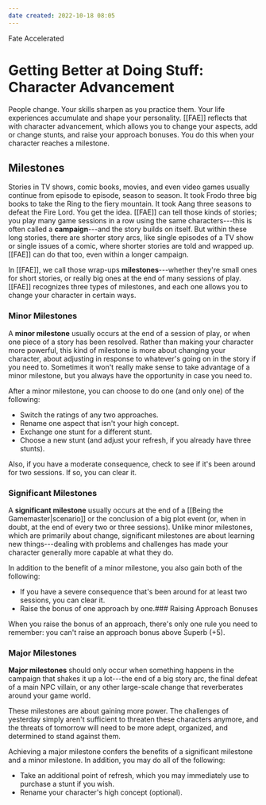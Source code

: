 ```yaml
---
date created: 2022-10-18 08:05
---
```


Fate Accelerated

# Getting Better at Doing Stuff: Character Advancement

People change. Your skills sharpen as you practice them. Your life experiences accumulate and shape your personality. [[FAE]] reflects that with character advancement, which allows you to change your aspects, add or change stunts, and raise your approach bonuses. You do this when your character reaches a milestone.

## Milestones

Stories in TV shows, comic books, movies, and even video games usually continue from episode to episode, season to season. It took Frodo three big books to take the Ring to the fiery mountain. It took Aang three seasons to defeat the Fire Lord. You get the idea. [[FAE]] can tell those kinds of stories; you play many game sessions in a row using the same characters---this is often called a **campaign**---and the story builds on itself. But within these long stories, there are shorter story arcs, like single episodes of a TV show or single issues of a comic, where shorter stories are told and wrapped up. [[FAE]] can do that too, even within a longer campaign.

In [[FAE]], we call those wrap-ups **milestones**---whether they're small ones for short stories, or really big ones at the end of many sessions of play. [[FAE]] recognizes three types of milestones, and each one allows you to change your character in certain ways.

### Minor Milestones

A **minor milestone** usually occurs at the end of a session of play, or when one piece of a story has been resolved. Rather than making your character more powerful, this kind of milestone is more about changing your character, about adjusting in response to whatever's going on in the story if you need to. Sometimes it won't really make sense to take advantage of a minor milestone, but you always have the opportunity in case you need to.

After a minor milestone, you can choose to do one (and only one) of the following:

- Switch the ratings of any two approaches.
- Rename one aspect that isn't your high concept.
- Exchange one stunt for a different stunt.
- Choose a new stunt (and adjust your refresh, if you already have three stunts).

Also, if you have a moderate consequence, check to see if it's been around for two sessions. If so, you can clear it.

### Significant Milestones

A **significant milestone** usually occurs at the end of a [[Being the Gamemaster|scenario]] or the conclusion of a big plot event (or, when in doubt, at the end of every two or three sessions). Unlike minor milestones, which are primarily about change, significant milestones are about learning new things---dealing with problems and challenges has made your character generally more capable at what they do.

In addition to the benefit of a minor milestone, you also gain both of the following:

- If you have a severe consequence that's been around for at least two   sessions, you can clear it.
- Raise the bonus of one approach by one.### Raising Approach Bonuses

When you raise the bonus of an approach, there's only one rule you need to remember: you can't raise an approach bonus above Superb (+5).

### Major Milestones

**Major milestones** should only occur when something happens in the campaign that shakes it up a lot---the end of a big story arc, the final defeat of a main NPC villain, or any other large-scale change that reverberates around your game world.

These milestones are about gaining more power. The challenges of yesterday simply aren't sufficient to threaten these characters anymore, and the threats of tomorrow will need to be more adept, organized, and determined to stand against them.

Achieving a major milestone confers the benefits of a significant milestone and a minor milestone. In addition, you may do all of the following:

- Take an additional point of refresh, which you may immediately use to purchase a stunt if you wish.
- Rename your character's high concept (optional).


